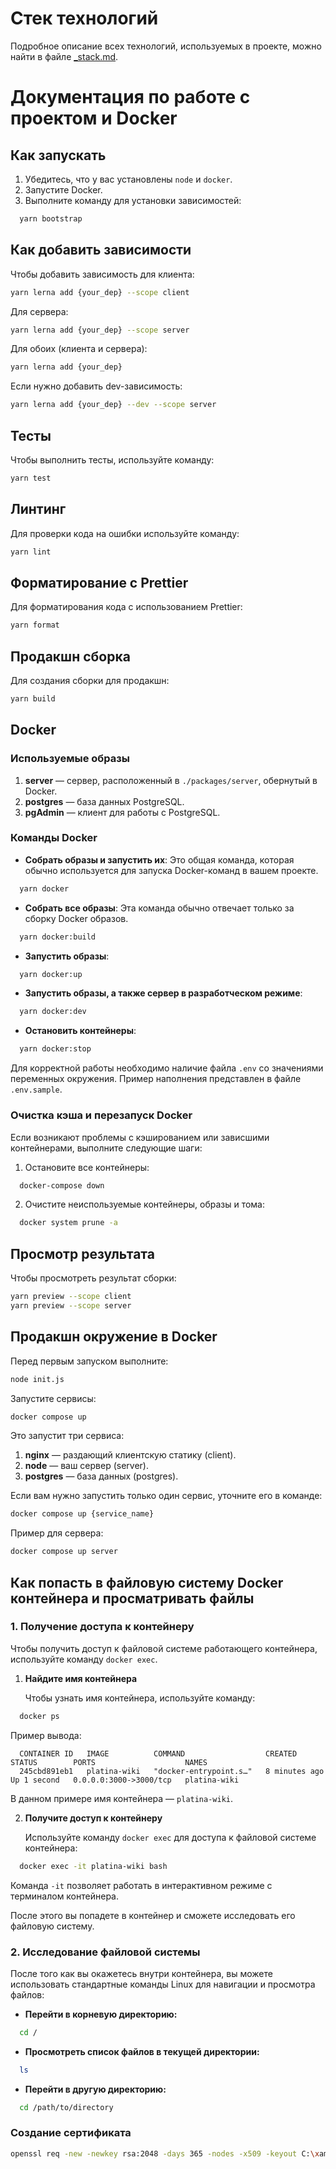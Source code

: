 # Стек технологий

Подробное описание всех технологий, используемых в проекте, можно найти в файле [_stack.md](./_stack.md).

# Документация по работе с проектом и Docker

## Как запускать

1. Убедитесь, что у вас установлены `node` и `docker`.
2. Запустите Docker.
3. Выполните команду для установки зависимостей:

 ```bash
   yarn bootstrap
 ```

## Как добавить зависимости

Чтобы добавить зависимость для клиента:

```bash
yarn lerna add {your_dep} --scope client
```

Для сервера:

```bash
yarn lerna add {your_dep} --scope server
```

Для обоих (клиента и сервера):

```bash
yarn lerna add {your_dep}
```

Если нужно добавить dev-зависимость:

```bash
yarn lerna add {your_dep} --dev --scope server
```

## Тесты

Чтобы выполнить тесты, используйте команду:

```bash
yarn test
```

## Линтинг

Для проверки кода на ошибки используйте команду:

```bash
yarn lint
```

## Форматирование с Prettier

Для форматирования кода с использованием Prettier:

```bash
yarn format
```

## Продакшн сборка

Для создания сборки для продакшн:

```bash
yarn build
```

## Docker

### Используемые образы

1. **server** — сервер, расположенный в `./packages/server`, обернутый в Docker.
2. **postgres** — база данных PostgreSQL.
3. **pgAdmin** — клиент для работы с PostgreSQL.

### Команды Docker

- **Собрать образы и запустить их**: Это общая команда, которая обычно используется для запуска Docker-команд в вашем
  проекте.

```bash
  yarn docker
```

- **Собрать все образы**: Эта команда обычно отвечает только за сборку Docker образов.

```bash
  yarn docker:build
```

- **Запустить образы**:

```bash
  yarn docker:up
```

- **Запустить образы, а также сервер в разработческом режиме**:

```bash
  yarn docker:dev
```

- **Остановить контейнеры**:

```bash
  yarn docker:stop
```

Для корректной работы необходимо наличие файла `.env` со значениями переменных окружения. Пример наполнения представлен
в файле `.env.sample`.

### Очистка кэша и перезапуск Docker

Если возникают проблемы с кэшированием или зависшими контейнерами, выполните следующие шаги:

1. Остановите все контейнеры:

 ```bash
   docker-compose down
 ```

2. Очистите неиспользуемые контейнеры, образы и тома:

 ```bash
   docker system prune -a
 ```

## Просмотр результата

Чтобы просмотреть результат сборки:

```bash
yarn preview --scope client
yarn preview --scope server
```

## Продакшн окружение в Docker

Перед первым запуском выполните:

```bash
node init.js
```

Запустите сервисы:

```bash
docker compose up
```

Это запустит три сервиса:

1. **nginx** — раздающий клиентскую статику (client).
2. **node** — ваш сервер (server).
3. **postgres** — база данных (postgres).

Если вам нужно запустить только один сервис, уточните его в команде:

```bash
docker compose up {service_name}
```

Пример для сервера:

```bash
docker compose up server
```

## Как попасть в файловую систему Docker контейнера и просматривать файлы

### 1. Получение доступа к контейнеру

Чтобы получить доступ к файловой системе работающего контейнера, используйте команду `docker exec`.

1. **Найдите имя контейнера**

   Чтобы узнать имя контейнера, используйте команду:

 ```bash
   docker ps
 ```

Пример вывода:

 ```
   CONTAINER ID   IMAGE          COMMAND                  CREATED         STATUS        PORTS                    NAMES
   245cbd891eb1   platina-wiki   "docker-entrypoint.s…"   8 minutes ago   Up 1 second   0.0.0.0:3000->3000/tcp   platina-wiki
 ```

В данном примере имя контейнера — `platina-wiki`.

2. **Получите доступ к контейнеру**

   Используйте команду `docker exec` для доступа к файловой системе контейнера:

 ```bash
   docker exec -it platina-wiki bash
 ```

Команда `-it` позволяет работать в интерактивном режиме с терминалом контейнера.

После этого вы попадете в контейнер и сможете исследовать его файловую систему.

### 2. Исследование файловой системы

После того как вы окажетесь внутри контейнера, вы можете использовать стандартные команды Linux для навигации и
просмотра файлов:

- **Перейти в корневую директорию:**

```bash
  cd /
```

- **Просмотреть список файлов в текущей директории:**

```bash
  ls
```

- **Перейти в другую директорию:**

```bash
  cd /path/to/directory
```

### Создание сертификата
```bash
openssl req -new -newkey rsa:2048 -days 365 -nodes -x509 -keyout C:\xampp\htdocs\domains\platina-wiki\ssl\certs\localhost.key -out C:\xampp\htdocs\domains\platina-wiki\ssl\certs\localhost.crt
```
